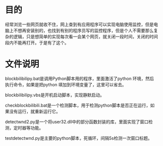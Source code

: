 # 目的
经常浏览一些网页就收不住，网上查到有应用程序可以实现电脑使用监控，但是电脑上不想再安装别的，也找到有别的程序员写的监控程序，但是个人不需要那么复杂的逻辑，只是想简单的实现每次看一会某个网页，就关闭一段时间，关闭的时间段内不能再打开。于是有了这个。

# 文件说明
blockbilibilipy.bat是调用Python脚本用的程序，里面激活了python 环境，然后执行命令，如果是把python 填加到环境变量了，这里可以省去。

blockbilibilipy.vbs是开机启动脚本，实现静默启动。

checkblockbilibili.bat是一个检测脚本，用于检测python脚本是否正在运行，如果没有运行，就重新运行它。

detectwnd2.py是一个将user32.dll中的部分函数封装的库，里面实现了窗口检测，定时器等功能。

testdetectwnd.py是主要的python脚本，死循环，间隔5s检测一次窗口标题。